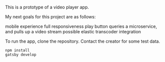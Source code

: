 This is a prototype of a video player app. 

My next goals for this project are as follows:

mobile experience
full responsiveness
play button queries a microservice, and pulls up a video stream
possible elastic transcoder integration

To run the app, clone the repository.
Contact the creator for some test data.

```
npm install
gatsby develop
```
